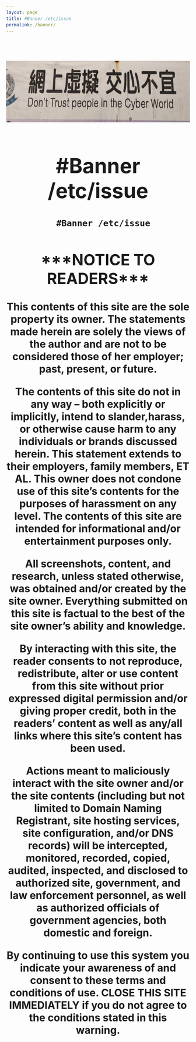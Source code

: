 ```yaml
---
layout: page
title: #Banner /etc/issue
permalink: /banner/
---
```

<h1 align="center">
  <br>
  <img src="images/donttrustcyber2.jpeg">
  <br>
  <p align="center">
    <div style="text-align: center;">
      <center><h1>#Banner /etc/issue</h1></center>
       <div class="404.md">

      #Banner /etc/issue
<article class="post detailed">
<h1 align="center">
  <h1>***NOTICE TO READERS***</h1>

This contents of this site are the sole property its owner.  The statements made
herein are solely the views of the author and are not to be considered those of
her employer; past, present, or future.

The contents of this site do not in any way – both explicitly or implicitly,
intend to slander,harass, or otherwise cause harm to any individuals or
brands discussed herein.  This statement extends to their employers, family
members, ET AL.  This owner does not condone use of this site’s contents for
the purposes of harassment on any level.  The contents of this site are
intended for informational and/or   entertainment purposes only.

All screenshots, content, and research, unless stated otherwise, was obtained
and/or created by the site owner.  Everything submitted on this site is factual
to the best of the site owner’s ability and knowledge.

By interacting with this site, the reader consents to not reproduce, redistribute,
alter or use content from this site without prior expressed digital permission and/or
giving proper credit, both in the readers’ content as well as any/all links where
this site’s content has been used.

Actions meant to maliciously interact with the site owner and/or the site contents
(including but not limited to Domain Naming Registrant, site hosting services, site
configuration, and/or DNS records) will be intercepted, monitored, recorded, copied,
audited, inspected, and disclosed to authorized site, government, and law
enforcement personnel, as well as authorized officials of government
agencies, both domestic and foreign.

By continuing to use this system you indicate your awareness of and consent
to these terms and conditions of use. **CLOSE THIS SITE IMMEDIATELY** if you do not
agree to the conditions stated in this warning.

  </div>
